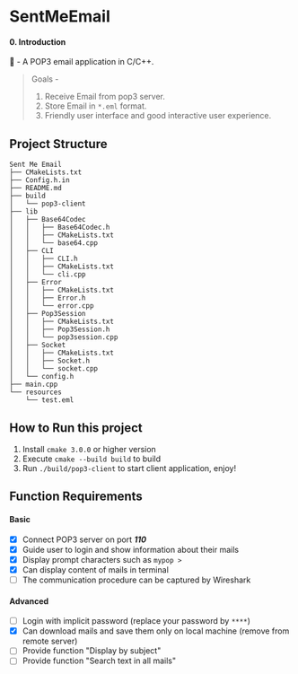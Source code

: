 # SentMeEmail

#### 0. Introduction
📨 - A POP3 email application in C/C++.

> Goals -
>
> 1. Receive Email from pop3 server.
> 2. Store Email in `*.eml` format.
> 3. Friendly user interface and good interactive user experience.

## Project Structure

```
Sent Me Email
├── CMakeLists.txt
├── Config.h.in
├── README.md
├── build
│   └── pop3-client
├── lib
│   ├── Base64Codec
│   │   ├── Base64Codec.h
│   │   ├── CMakeLists.txt
│   │   └── base64.cpp
│   ├── CLI
│   │   ├── CLI.h
│   │   ├── CMakeLists.txt
│   │   └── cli.cpp
│   ├── Error
│   │   ├── CMakeLists.txt
│   │   ├── Error.h
│   │   └── error.cpp
│   ├── Pop3Session
│   │   ├── CMakeLists.txt
│   │   ├── Pop3Session.h
│   │   └── pop3session.cpp
│   ├── Socket
│   │   ├── CMakeLists.txt
│   │   ├── Socket.h
│   │   └── socket.cpp
│   └── config.h
├── main.cpp
└── resources
    └── test.eml
```

## How to Run this project

1. Install `cmake 3.0.0` or higher version
2. Execute `cmake --build build` to build
3. Run `./build/pop3-client` to start client application, enjoy!

## Function Requirements

#### Basic

- [x] Connect POP3 server on port ***110***
- [x] Guide user to login and show information about their mails
- [x] Display prompt characters such as `mypop >`
- [x] Can display content of mails in terminal
- [ ] The communication procedure can be captured by Wireshark

#### Advanced

- [ ] Login with implicit password (replace your password by `****`)
- [x] Can download mails and save them only on local machine  (remove from remote server)
- [ ] Provide function "Display by subject"
- [ ] Provide function "Search text in all mails"